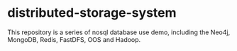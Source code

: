 # distributed-storage-system
This repository is a series of nosql database use  demo, including the Neo4j, MongoDB, Redis, FastDFS, OOS and Hadoop. 

